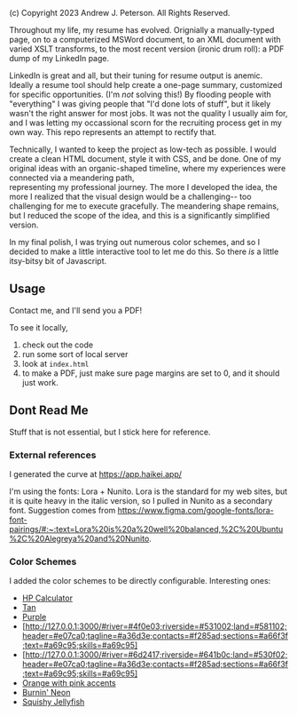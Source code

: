 (c) Copyright 2023 Andrew J. Peterson. All Rights Reserved.

Throughout my life, my resume has evolved. Orignially a manually-typed page, on to a computerized MSWord document,  to an XML document with varied XSLT transforms, to the most recent version (ironic drum roll): a PDF dump of my LinkedIn page. 

LinkedIn is great and all, but their tuning for resume output is anemic. Ideally a resume tool should help create a one-page summary, customized for specific opportunities. (I'm _not_ solving this!) By flooding people with "everything" I was giving people that "I'd done lots of stuff", but it likely wasn't the right answer for most jobs. It was not the quality I usually aim for, and I was letting my occassional scorn for the recruiting process get in my own way. This repo represents an attempt to rectify that.

Technically, I wanted to keep the project as low-tech as possible. I would create a clean HTML document, style it with CSS, and be done. One of my original ideas with an organic-shaped timeline,
where my experiences were connected via a meandering path,  
representing my professional journey. The more I developed the idea, the more I realized that the visual design would be a challenging-- too challenging for me to execute gracefully. The meandering shape remains, but I reduced the scope of the idea, and this is a significantly simplified version.

In my final polish, I was trying out numerous color schemes, and so I decided to make a little interactive tool to let me do this. So there _is_ a little itsy-bitsy bit of Javascript.

## Usage

Contact me, and I'll send you a PDF!

To see it locally,

1. check out the code
2. run some sort of local server
3. look at `index.html`
4. to make a PDF, just make sure page margins are set to 0, and it should just work.


## Dont Read Me

Stuff that is not essential, but I stick here for reference.

### External references

I generated the curve at https://app.haikei.app/

I'm using the fonts: Lora + Nunito. Lora is the standard for my web sites, but it is quite heavy in the italic version, so I pulled in Nunito as a secondary font. Suggestion comes from https://www.figma.com/google-fonts/lora-font-pairings/#:~:text=Lora%20is%20a%20well%20balanced,%2C%20Ubuntu%2C%20Alegreya%20and%20Nunito.

### Color Schemes

I added the color schemes to be directly configurable. Interesting ones:
- [HP Calculator](http://127.0.0.1:3000/#river=#dfc28d;riverside=#d1b071;land=#b8964b;header=#a3110b;tagline=#65461d;contacts=#540203;sections=#a98410;text=#4d2d10;skills=#382417)
- [Tan](http://127.0.0.1:3000/#river=#d9be6d;riverside=#e1cc8e;land=#d9d0c5;header=#724137;tagline=#87614a;contacts=#8a634c;sections=#8c644d;text=#724138;skills=#724138)
- [Purple](http://127.0.0.1:3000/#river=#5e408b;riverside=#563e76;land=#5e418b;header=#9399a2;tagline=#037a7b;contacts=#9399a2;sections=#04797b;text=#d6b497;skills=#d3b295)
- [http://127.0.0.1:3000/#river=#4f0e03;riverside=#531002;land=#581102;header=#e07ca0;tagline=#a36d3e;contacts=#f285ad;sections=#a66f3f;text=#a69c95;skills=#a69c95]
- [http://127.0.0.1:3000/#river=#6d2417;riverside=#641b0c;land=#530f02;header=#e07ca0;tagline=#a36d3e;contacts=#f285ad;sections=#a66f3f;text=#a69c95;skills=#a69c95]
- [Orange with pink accents](http://127.0.0.1:3000/#river=#f28706;riverside=#e2812c;land=#c1712c;header=#733b2f;tagline=#bf455c;contacts=#6d3e36;sections=#b34157;text=#270401;skills=#724138)
- [Burnin' Neon](file:index.html#river=#1e193e;riverside=#000000;land=#480a0a;header=#0a36ee;tagline=#71e714;contacts=#fda830;sections=#71e715;text=#ffcd01;skills=#f33807)
- [Squishy Jellyfish](file:///Users/ndp/workspace/resume/index.html#river=#000000;riverside=#000000;land=#000000;header=#c324d5;tagline=#1922da;contacts=#fe87ff;sections=#c302d4;text=#fe87ff;skills=#5e10ff)
